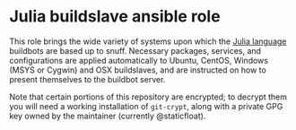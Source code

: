 Julia buildslave ansible role
=============================

This role brings the wide variety of systems upon which the [Julia language](http://julialang.org) buildbots are based up to snuff.  Necessary packages, services, and configurations are applied automatically to Ubuntu, CentOS, Windows (MSYS or Cygwin) and OSX buildslaves, and are instructed on how to present themselves to the buildbot server.

Note that certain portions of this repository are encrypted; to decrypt them you will need a working installation of `git-crypt`, along with a private GPG key owned by the maintainer (currently @staticfloat).
